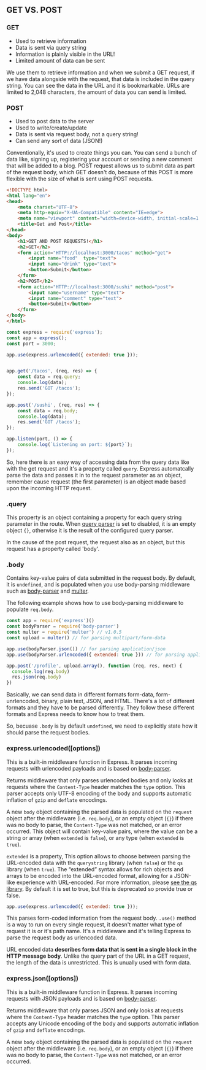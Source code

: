 ## GET VS. POST

### GET

- Used to retrieve information
- Data is sent via query string
- Information is plainly visible in the URL!
- Limited amount of data can be sent

We use them to retrieve information and when we submit a GET request, if we have data alongside with the request, that data is included in the query string. You can see the data in the URL and it is bookmarkable. URLs are limited to 2,048 characters, the amount of data you can send is limited. 

### POST

- Used to post data to the server
- Used to write/create/update
- Data is sent via request body, not a query string!
- Can send any sort of data (JSON!)

Conventionally, it's used to create things you can. You can send a bunch of data like, signing up, registering your account or sending a new comment that will be added to a blog. POST request allows us to submit data as part of the request body, which GET doesn't do, because of this POST is more flexible with the size of what is sent using POST requests.

```html
<!DOCTYPE html>
<html lang="en">
<head>
    <meta charset="UTF-8">
    <meta http-equiv="X-UA-Compatible" content="IE=edge">
    <meta name="viewport" content="width=device-width, initial-scale=1.0">
    <title>Get and Post</title>
</head>
<body>
    <h1>GET AND POST REQUESTS!</h1>
    <h2>GET</h2>
    <form action="HTTP://localhost:3000/tacos" method="get">
        <input name="food"  type="text">
        <input name="drink" type="text">
        <button>Submit</button>
    </form>
    <h2>POST</h2>
    <form action="HTTP://localhost:3000/sushi" method="post">
        <input name="username" type="text">
        <input name="comment" type="text">
        <button>Submit</button>
    </form>
</body>
</html>
```



```js
const express = require('express');
const app = express();
const port = 3000;

app.use(express.urlencoded({ extended: true }));


app.get('/tacos', (req, res) => {
    const data = req.query;
    console.log(data);
    res.send('GOT /tacos');
});

app.post('/sushi', (req, res) => {
    const data = req.body;
    console.log(data);
    res.send('GOT /tacos');
});

app.listen(port, () => {
    console.log(`Listening on port: ${port}`);
});
```

So, here there is an easy way of accessing data from the query data like with the get request and it's a property called `query`. Express automatcally parse the data and passes it in to the request parameter as an object, remember cause request (the first parameter) is an object made based upon the incoming HTTP request. 

### .query

This property is an object containing a property for each query string parameter in the route. When [query parser](http://expressjs.com/en/5x/api.html#app.settings.table) is set to disabled, it is an empty object `{}`, otherwise it is the result of the configured query parser.

In the cause of the post request, the request also as an object, but this request has a property called 'body'.

### .body

Contains key-value pairs of data submitted in the request body. By default, it is `undefined`, and is populated when you use body-parsing middleware such as [body-parser](https://www.npmjs.org/package/body-parser) and [multer](https://www.npmjs.org/package/multer).

The following example shows how to use body-parsing middleware to populate `req.body`.

```js
const app = require('express')()
const bodyParser = require('body-parser')
const multer = require('multer') // v1.0.5
const upload = multer() // for parsing multipart/form-data

app.use(bodyParser.json()) // for parsing application/json
app.use(bodyParser.urlencoded({ extended: true })) // for parsing application/x-www-form-urlencoded

app.post('/profile', upload.array(), function (req, res, next) {
  console.log(req.body)
  res.json(req.body)
})
```

Basically, we can send data in different formats form-data, form-unrlencoded, binary, plain text, JSON, and HTML. There's a lot of different formats and they have to be parsed differently. They follow these different formats and Express needs to know how to treat them. 

So, becuase `.body` is by default `undefined`, we need to explicitly state how it should parse the request bodies.

### express.urlencoded([options])

This is a built-in middleware function in Express. It parses incoming requests with urlencoded payloads and is based on [body-parser](http://expressjs.com/resources/middleware/body-parser.html).

Returns middleware that only parses urlencoded bodies and only looks at requests where the `Content-Type` header matches the `type` option. This parser accepts only UTF-8 encoding of the body and supports automatic inflation of `gzip` and `deflate` encodings.

A new `body` object containing the parsed data is populated on the `request` object after the middleware (i.e. `req.body`), or an empty object (`{}`) if there was no body to parse, the `Content-Type` was not matched, or an error occurred. This object will contain key-value pairs, where the value can be a string or array (when `extended` is `false`), or any type (when `extended` is `true`).

`extended` is a property, This option allows to choose between parsing the URL-encoded data with the `querystring` library (when `false`) or the `qs` library (when `true`). The “extended” syntax allows for rich objects and arrays to be encoded into the URL-encoded format, allowing for a JSON-like experience with URL-encoded. For more information, please [see the qs library](https://www.npmjs.org/package/qs#readme). By default it is set to true, but this is deprecated so provide true or false.

```js
app.use(express.urlencoded({ extended: true }));
```

This parses form-coded information from the request body. `.use()` method is a way to run on every single request, it doesn't matter what type of request it is or it's path name. It's a middleware and it's telling Express to parse the request body as urlencoded data. 

URL encoded data **describes form data that is sent in a single block in the HTTP message body**. Unlike the query part of the URL in a GET request, the length of the data is unrestricted. This is unually used with form data.

### express.json([options])

This is a built-in middleware function in Express. It parses incoming requests with JSON payloads and is based on [body-parser](http://expressjs.com/resources/middleware/body-parser.html).

Returns middleware that only parses JSON and only looks at requests where the `Content-Type` header matches the `type` option. This parser accepts any Unicode encoding of the body and supports automatic inflation of `gzip` and `deflate` encodings.

A new `body` object containing the parsed data is populated on the `request` object after the middleware (i.e. `req.body`), or an empty object (`{}`) if there was no body to parse, the `Content-Type` was not matched, or an error occurred.

